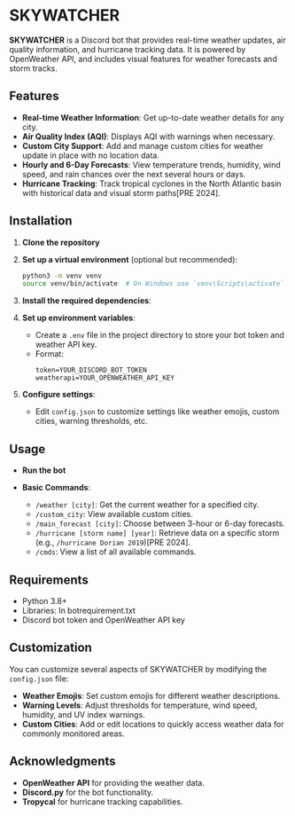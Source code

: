 # SKYWATCHER

**SKYWATCHER** is a Discord bot that provides real-time weather updates, air quality information, and hurricane tracking data. It is powered by OpenWeather API, and includes visual features for weather forecasts and storm tracks.

## Features

- **Real-time Weather Information**: Get up-to-date weather details for any city.
- **Air Quality Index (AQI)**: Displays AQI with warnings when necessary.
- **Custom City Support**: Add and manage custom cities for weather update in place with no location data.
- **Hourly and 6-Day Forecasts**: View temperature trends, humidity, wind speed, and rain chances over the next several hours or days.
- **Hurricane Tracking**: Track tropical cyclones in the North Atlantic basin with historical data and visual storm paths[PRE 2024].

## Installation

1. **Clone the repository**

2. **Set up a virtual environment** (optional but recommended):
   ```bash
   python3 -m venv venv
   source venv/bin/activate  # On Windows use `venv\Scripts\activate`
   ```

3. **Install the required dependencies**:

4. **Set up environment variables**:
   - Create a `.env` file in the project directory to store your bot token and weather API key.
   - Format:
     ```
     token=YOUR_DISCORD_BOT_TOKEN
     weatherapi=YOUR_OPENWEATHER_API_KEY
     ```

5. **Configure settings**:
   - Edit `config.json` to customize settings like weather emojis, custom cities, warning thresholds, etc.

## Usage

- **Run the bot**

- **Basic Commands**:
  - `/weather [city]`: Get the current weather for a specified city.
  - `/custom_city`: View available custom cities.
  - `/main_forecast [city]`: Choose between 3-hour or 6-day forecasts.
  - `/hurricane [storm name] [year]`: Retrieve data on a specific storm (e.g., `/hurricane Dorian 2019`)[PRE 2024].
  - `/cmds`: View a list of all available commands.

## Requirements

- Python 3.8+
- Libraries: In botrequirement.txt
- Discord bot token and OpenWeather API key


## Customization

You can customize several aspects of SKYWATCHER by modifying the `config.json` file:
- **Weather Emojis**: Set custom emojis for different weather descriptions.
- **Warning Levels**: Adjust thresholds for temperature, wind speed, humidity, and UV index warnings.
- **Custom Cities**: Add or edit locations to quickly access weather data for commonly monitored areas.


## Acknowledgments

- **OpenWeather API** for providing the weather data.
- **Discord.py** for the bot functionality.
- **Tropycal** for hurricane tracking capabilities.

